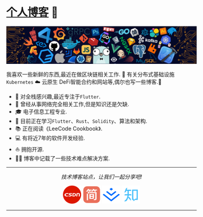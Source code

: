 # [个人博客](https://casiphia.github.io) 👋

![](https://github.com/casiphia/casiphia/blob/main/icons/header_.png)

我喜欢一些新鲜的东西,最近在做区块链相关工作.
🐳 有关分布式基础设施`Kubernetes`
☁️ 云原生
DeFi智能合约和网站等,偶尔也写一些博客.🌈    

* 🧐   对全栈感兴趣,最近专注于`Flutter`.
* 💼   曾经从事网络完全相关工作,但是知识还是欠缺.
* 🎓   电子信息工程专业.
* 🌱   目前正在学习`Flutter`、`Rust`、`Solidity`、算法和架构.
* 📚   正在阅读《LeeCode Cookbook》.
* 💻   有将近7年的软件开发经验.
* ⛵   拥抱开源.
* ✍🏻   博客中记载了一些技术难点解决方案.
  
<hr>
<p align="center">
  <i>技术博客站点，让我们一起分享吧!</i>

<p align="center">
<a href= "https://blog.csdn.net/a746277441?type=blog"><img src="https://github.com/casiphia/casiphia/blob/main/icons/csdn.png"/></a>
<a href= "https://www.jianshu.com/u/088a5724aa61"><img src="https://github.com/casiphia/casiphia/blob/main/icons/jianshu.png"/></a>
<a href= "https://juejin.cn/user/4266531768776888"><img src="https://github.com/casiphia/casiphia/blob/main/icons/juejin.png"/></a>
<a href= "https://www.zhihu.com/people/wang-diao-33-63"><img src="https://github.com/casiphia/casiphia/blob/main/icons/zhihu.png"/></a>
</p>

---
